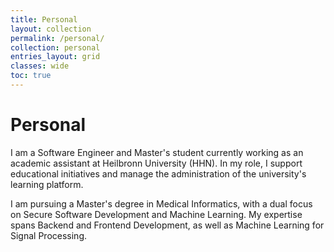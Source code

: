 ```yaml
---
title: Personal
layout: collection
permalink: /personal/
collection: personal
entries_layout: grid
classes: wide
toc: true
---
```


# Personal

I am a Software Engineer and Master's student currently working as an academic assistant at Heilbronn University (HHN). 
In my role, I support educational initiatives and manage the administration of the university's learning platform.

I am pursuing a Master's degree in Medical Informatics, with a dual focus on Secure Software Development and Machine Learning. 
My expertise spans Backend and Frontend Development, as well as Machine Learning for Signal Processing.